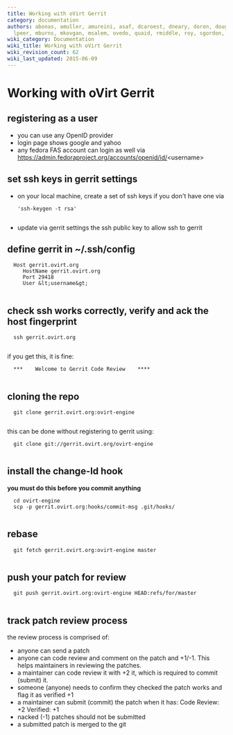 ```yaml
---
title: Working with oVirt Gerrit
category: documentation
authors: abonas, amuller, amureini, asaf, dcaroest, dneary, doron, dougsland, iheim,
  lpeer, mburns, mkovgan, msalem, ovedo, quaid, rmiddle, roy, sgordon, vered
wiki_category: Documentation
wiki_title: Working with oVirt Gerrit
wiki_revision_count: 62
wiki_last_updated: 2015-06-09
---
```


# Working with oVirt Gerrit

## registering as a user

* you can use any OpenID provider
* login page shows google and yahoo
* any fedora FAS account can login as well via
<https://admin.fedoraproject.org/accounts/openid/id/>&lt;username&gt;

## set ssh keys in gerrit settings

* on your local machine, create a set of ssh keys if you don't have one via

      'ssh-keygen -t rsa'
       

* update via gerrit settings the ssh public key to allow ssh to gerrit

## define gerrit in ~/.ssh/config

      Host gerrit.ovirt.org
         HostName gerrit.ovirt.org
         Port 29418
         User &lt;username&gt;
       

## check ssh works correctly, verify and ack the host fingerprint

      ssh gerrit.ovirt.org
       

if you get this, it is fine:

      ***    Welcome to Gerrit Code Review    ****
       

## cloning the repo

      git clone gerrit.ovirt.org:ovirt-engine
       

this can be done without registering to gerrit using:

      git clone git://gerrit.ovirt.org/ovirt-engine
       

## install the change-Id hook

**you must do this before you commit anything**

      cd ovirt-engine
      scp -p gerrit.ovirt.org:hooks/commit-msg .git/hooks/
       

## rebase

      git fetch gerrit.ovirt.org:ovirt-engine master
       

## push your patch for review

      git push gerrit.ovirt.org:ovirt-engine HEAD:refs/for/master
       

## track patch review process

the review process is comprised of:
* anyone can send a patch
* anyone can code review and comment on the patch and +1/-1. This helps maintainers in reviewing the patches.
* a maintainer can code review it with +2 it, which is required to commit (submit) it.
* someone (anyone) needs to confirm they checked the patch works and flag it as verified +1
* a maintainer can submit (commit) the patch when it has:
 Code Review: +2
 Verified: +1
* nacked (-1) patches should not be submitted
* a submitted patch is merged to the git
